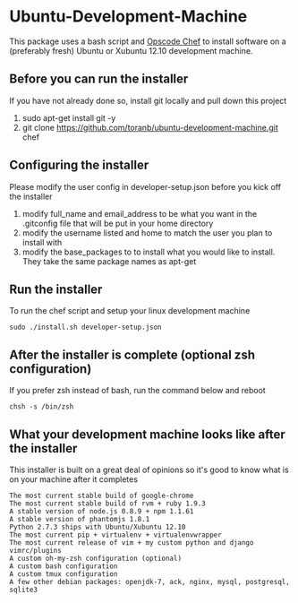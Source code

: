Ubuntu-Development-Machine
==========================
This package uses a bash script and [Opscode Chef](http://wiki.opscode.com/display/chef/Home) to install software on a (preferably fresh) Ubuntu or Xubuntu 12.10 development machine.

Before you can run the installer
-----------------------
If you have not already done so, install git locally and pull down this project

1. sudo apt-get install git -y
2. git clone https://github.com/toranb/ubuntu-development-machine.git chef

Configuring the installer
-------------------------
Please modify the user config in developer-setup.json before you kick off the installer

1. modify full_name and email_address to be what you want in the .gitconfig file that will be put in your home directory
2. modify the username listed and home to match the user you plan to install with
3. modify the base_packages to to install what you would like to install. They take the same package names as apt-get

Run the installer
-----------------
To run the chef script and setup your linux development machine

	sudo ./install.sh developer-setup.json

After the installer is complete (optional zsh configuration)
-----------------
If you prefer zsh instead of bash, run the command below and reboot

	chsh -s /bin/zsh

What your development machine looks like after the installer
-----------------
This installer is built on a great deal of opinions so it's good to know what is on your machine after it completes

    The most current stable build of google-chrome
	The most current stable build of rvm + ruby 1.9.3
    A stable version of node.js 0.8.9 + npm 1.1.61
    A stable version of phantomjs 1.8.1
    Python 2.7.3 ships with Ubuntu/Xubuntu 12.10
    The most current pip + virtualenv + virtualenvwrapper
    The most current release of vim + my custom python and django vimrc/plugins
    A custom oh-my-zsh configuration (optional)
    A custom bash configuration
    A custom tmux configuration
    A few other debian packages: openjdk-7, ack, nginx, mysql, postgresql, sqlite3
